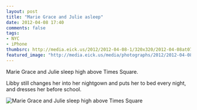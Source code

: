 ```yaml
---
layout: post
title: "Marie Grace and Julie asleep"
date: 2012-04-08 17:40
comments: false
tags: 
- NYC
- iPhone
thumbsrc: http://media.eick.us/2012/2012-04-08-1/320x320/2012-04-08at07.16.29.jpg
featured_image: "http://media.eick.us/media/photographs/2012/2012-04-08-1/2012-04-08at07.16.29.jpg"
---
```

Marie Grace and Julie sleep high above Times Square.  

Libby still changes her into her nightgown and puts her to bed every night, and dresses her before school.



![Marie Grace and Julie sleep high above Times Square](http://media.eick.us/media/photographs/2012/2012-04-08-1/2012-04-08at07.16.29.jpg)


